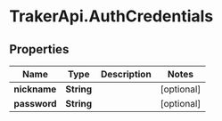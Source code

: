 # TrakerApi.AuthCredentials

## Properties

Name | Type | Description | Notes
------------ | ------------- | ------------- | -------------
**nickname** | **String** |  | [optional] 
**password** | **String** |  | [optional] 



